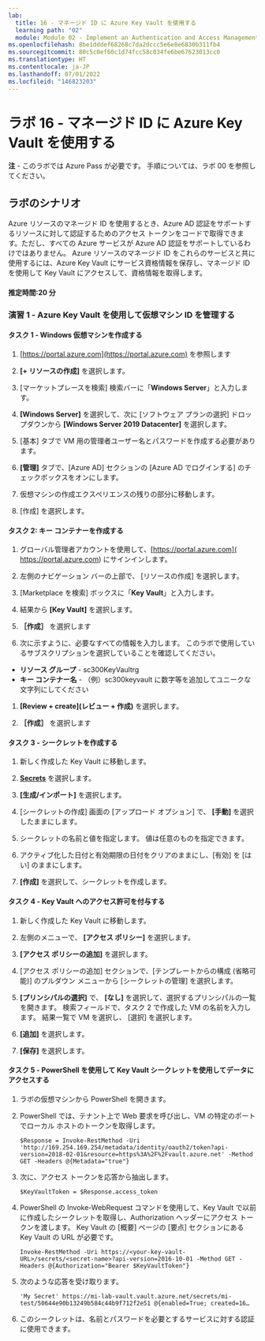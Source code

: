 ```yaml
---
lab:
  title: 16 - マネージド ID に Azure Key Vault を使用する
  learning path: "02"
  module: Module 02 - Implement an Authentication and Access Management Solution
ms.openlocfilehash: 8be1dddef68268c7da2dccc5e6e8e6830b311fb4
ms.sourcegitcommit: 80c5c0ef60c1d74fcc58c034fe6be67623013cc0
ms.translationtype: HT
ms.contentlocale: ja-JP
ms.lasthandoff: 07/01/2022
ms.locfileid: "146823203"
---
```

# <a name="lab-16---using-azure-key-vault-for-managed-identities"></a>ラボ 16 - マネージド ID に Azure Key Vault を使用する

**注** - このラボでは Azure Pass が必要です。 手順については、ラボ 00 を参照してください。

## <a name="lab-scenario"></a>ラボのシナリオ

Azure リソースのマネージド ID を使用するとき、Azure AD 認証をサポートするリソースに対して認証するためのアクセス トークンをコードで取得できます。ただし、すべての Azure サービスが Azure AD 認証をサポートしているわけではありません。 Azure リソースのマネージド ID をこれらのサービスと共に使用するには、Azure Key Vault にサービス資格情報を保存し、マネージド ID を使用して Key Vault にアクセスして、資格情報を取得します。

#### <a name="estimated-time-20-minutes"></a>推定時間:20 分

### <a name="exercise-1---use-azure-key-vault-to-manage-virtual-machine-identities"></a>演習 1 - Azure Key Vault を使用して仮想マシン ID を管理する

#### <a name="task-1---create-a-windows-virtual-machine"></a>タスク 1 - Windows 仮想マシンを作成する

1. [https://portal.azure.com](https://portal.azure.com) を参照します

1. **[+ リソースの作成]** を選択します。

1. [マーケットプレースを検索] 検索バーに「**Windows Server**」と入力します。

1. **[Windows Server]** を選択して、次に [ソフトウェア プランの選択] ドロップダウンから **[Windows Server 2019 Datacenter]** を選択します。

1. [基本] タブで VM 用の管理者ユーザー名とパスワードを作成する必要があります。

1. **[管理]** タブで、[Azure AD] セクションの [Azure AD でログインする] のチェックボックスをオンにします。

1. 仮想マシンの作成エクスペリエンスの残りの部分に移動します。 

1. [作成] を選択します。

#### <a name="task-2---create-a-key-vault"></a>タスク 2: キー コンテナーを作成する

1. グローバル管理者アカウントを使用して、[https://portal.azure.com]( https://portal.azure.com) にサインインします。

1. 左側のナビゲーション バーの上部で、 [リソースの作成] を選択します。

1. [Marketplace を検索] ボックスに「**Key Vault**」と入力します。  

1. 結果から **[Key Vault]** を選択します。

1. **［作成］** を選択します

1. 次に示すように、必要なすべての情報を入力します。 このラボで使用しているサブスクリプションを選択していることを確認してください。

 - **リソース グループ** - sc300KeyVaultrg
 - **キー コンテナー名** - （例）sc300keyvault に数字等を追加してユニークな文字列にしてください

1. **[Review + create](レビュー + 作成)** を選択します。

1. **［作成］** を選択します


#### <a name="task-3---create-a-secret"></a>タスク 3 - シークレットを作成する

1. 新しく作成した Key Vault に移動します。

1. **[Secrets](シークレット)** を選択します。

1. **[生成/インポート]** を選択します。

1. [シークレットの作成] 画面の [アップロード オプション] で、 **[手動]** を選択したままにします。

1. シークレットの名前と値を指定します。  値は任意のものを指定できます。 

1. アクティブ化した日付と有効期限の日付をクリアのままにし、[有効] を [はい] のままにします。 

1. **[作成]** を選択して、シークレットを作成します。

#### <a name="task-4---grant-access-to-key-vault"></a>タスク 4 - Key Vault へのアクセス許可を付与する

1. 新しく作成した Key Vault に移動します。

1. 左側のメニューで、 **[アクセス ポリシー]** を選択します。

1. **[アクセス ポリシーの追加]** を選択します。

1. [アクセス ポリシーの追加] セクションで、[テンプレートからの構成 (省略可能)] のプルダウン メニューから [シークレットの管理] を選択します。

1. **[プリンシパルの選択]** で、 **[なし]** を選択して、選択するプリンシパルの一覧を開きます。 検索フィールドで、タスク 2 で作成した VM の名前を入力します。  結果一覧で VM を選択し、 [選択] を選択します。

1. **[追加]** を選択します。

1. **[保存]** を選択します。

#### <a name="task-5---access-data-with-key-vault-secret-with-powershell"></a>タスク 5 - PowerShell を使用して Key Vault シークレットを使用してデータにアクセスする

1. ラボの仮想マシンから PowerShell を開きます。  

1. PowerShell では、テナント上で Web 要求を呼び出し、VM の特定のポートでローカル ホストのトークンを取得します。  

    ```
    $Response = Invoke-RestMethod -Uri 'http://169.254.169.254/metadata/identity/oauth2/token?api-version=2018-02-01&resource=https%3A%2F%2Fvault.azure.net' -Method GET -Headers @{Metadata="true"}
    ```

1. 次に、アクセス トークンを応答から抽出します。  

    ```
    $KeyVaultToken = $Response.access_token
    ```

1. PowerShell の Invoke-WebRequest コマンドを使用して、Key Vault で以前に作成したシークレットを取得し、Authorization ヘッダーにアクセス トークンを渡します。  Key Vault の [概要] ページの [要点] セクションにある Key Vault の URL が必要です。  

    ```
    Invoke-RestMethod -Uri https://<your-key-vault-URL>/secrets/<secret-name>?api-version=2016-10-01 -Method GET -Headers @{Authorization="Bearer $KeyVaultToken"}
    ```
1. 次のような応答を受け取ります。 
    ```
    'My Secret' https://mi-lab-vault.vault.azure.net/secrets/mi-test/50644e90b13249b584c44b9f712f2e51 @{enabled=True; created=16…
    ```
1. このシークレットは、名前とパスワードを必要とするサービスに対する認証に使用できます。
